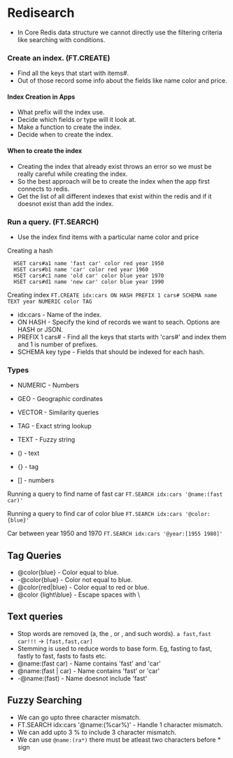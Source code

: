 # Redisearch
- In Core Redis data structure we cannot directly use the filtering criteria like searching with conditions.

### Create an index. (FT.CREATE)
- Find all the keys that start with items#.
- Out of those record some info about the fields like name color and price.

#### Index Creation in Apps
- What prefix will the index use.
- Decide which fields or type will it look at.
- Make a function to create the index.
- Decide when to create the index.

#### When to create the index
- Creating the index that already exist throws an error so we must be really careful while creating the index.
- So the best approach will be to create the index when the app first connects to redis.
- Get the list of all different indexes that exist within the redis and if it doesnot exist than add the index.
  
### Run a query. (FT.SEARCH)
- Use the index find items with a particular name color and price

Creating a hash
```
  HSET cars#a1 name 'fast car' color red year 1950
  HSET cars#b1 name 'car' color red year 1960
  HSET cars#c1 name 'old car' color blue year 1970
  HSET cars#d1 name 'new car' color blue year 1990
```

Creating index
`FT.CREATE idx:cars ON HASH PREFIX 1 cars# SCHEMA name TEXT year NUMERIC color TAG`
- idx:cars                 -       Name of the index.
- ON HASH                  -       Specify the kind of records we want to seach. Options are HASH or JSON.
- PREFIX 1 cars#           -       Find all the keys that starts with 'cars#' and index them and 1 is number of prefixes.
- SCHEMA key type          -       Fields that should be indexed for each hash.

### Types
- NUMERIC    - Numbers
- GEO        - Geographic cordinates
- VECTOR     - Similarity queries
- TAG        - Exact string lookup
- TEXT       - Fuzzy string

- () - text
- {} - tag
- [] - numbers

Running a query to find name of fast car
`FT.SEARCH idx:cars '@name:(fast car)'`

Running a query to find car of color blue
`FT.SEARCH idx:cars '@color:{blue}'`

Car between year 1950 and 1970
`FT.SEARCH idx:cars '@year:[1955 1980]'`


## Tag Queries
- @color{blue}        -    Color equal to blue.
- -@color{blue}       -    Color not equal to blue.
- @color{red|blue}    -   Color equal to red or blue.
- @color {light\blue} -  Escape spaces with \

## Text queries
- Stop words are removed (a, the , or , and such words). `a fast,fast car!!!` -> `[fast,fast,car]`
- Stemming is used to reduce words to base form. Eg, fasting to fast, fastly to fast, fasts to fasts etc.
- @name:(fast car)    -     Name contains 'fast' and 'car'
- @name:(fast | car)  -     Name contains 'fast' or 'car'
- -@name:(fast)       -     Name doesnot include 'fast'

## Fuzzy Searching
- We can go upto three character mismatch.
- FT.SEARCH idx:cars '@name:(%car%)' - Handle 1 character mismatch.
- We can add upto 3 % to include 3 character mismatch.
- We can use `@name:(ra*)` there must be atleast two characters before * sign
